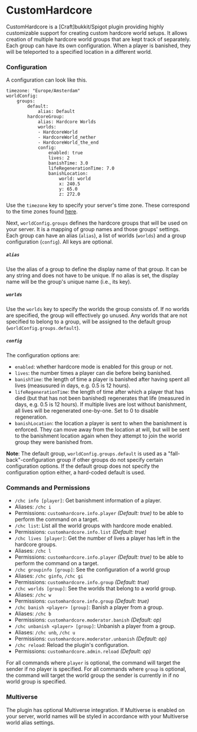 # CustomHardcore
CustomHardcore is a [Craft]bukkit/Spigot plugin providing highly customizable support for creating custom hardcore world setups. It allows creation of multiple hardcore world groups that are kept track of separately. Each group can have its own configuration. When a player is banished, they will be teleported to a specified location in a different world.

### Configuration
A configuration can look like this.
```
timezone: "Europe/Amsterdam"
worldConfig:
    groups:
        default:
            alias: Default
        hardcoreGroup:
            alias: Hardcore Worlds
            worlds:
            - HardcoreWorld
            - HardcoreWorld_nether
            - HardcoreWorld_the_end
            config:
                enabled: true
                lives: 2
                banishTime: 3.0
				lifeRegenerationTime: 7.0
                banishLocation:
                    world: world
                    x: 240.5
                    y: 65.0
                    z: 272.0
```

Use the `timezone` key to specify your server's time zone. These correspond to the time zones found [here](http://en.wikipedia.org/wiki/List_of_tz_database_time_zones).

Next, `worldConfig.groups` defines the hardcore groups that will be used on your server. It is a mapping of group names and those groups' settings. Each group can have an alias (`alias`), a list of worlds (`worlds`) and a group configuration (`config`). All keys are optional.

##### `alias`
Use the alias of a group to define the display name of that group. It can be any string and does not have to be unique. If no alias is set, the display name will be the group's unique name (i.e., its key).

##### `worlds`
Use the `worlds` key to specify the worlds the group consists of. If no worlds are specified, the group will effectively go unused. Any worlds that are not specified to belong to a group, will be assigned to the default group (`worldConfig.groups.default`).

##### `config`
The configuration options are: 
- `enabled`: whether hardcore mode is enabled for this group or not.
- `lives`: the number times a player can die before being banished.
- `banishTime`: the length of time a player is banished after having spent all lives (measusured in days, e.g. 0.5 is 12 hours).
- `lifeRegenerationTime`: the length of time after which a player that has died (but that has not been banished) regenerates that life (measured in days, e.g. 0.5 is 12 hours). If multiple lives are lost without banishment, all lives will be regenerated one-by-one. Set to 0 to disable regeneration.
- `banishLocation`: the location a player is sent to when the banishment is enforced. They can move away from the location at will, but will be sent to the banishment location again when they attempt to join the world group they were banished from.

__Note__: The default group, `worldConfig.groups.default` is used as a "fall-back"-configuration group if other groups do not specify certain configuration options. If the default group does not specify the configuration option either, a hard-coded default is used.

### Commands and Permissions
- `/chc info [player]`: Get banishment information of a player.
 - Aliases: `/chc i`
 - Permissions: `customhardcore.info.player` _(Default: true)_ to be able to perform the command on a target.
- `/chc list`: List all the world groups with hardcore mode enabled.
 - Permissions: `customhardcore.info.list` _(Default: true)_
- `/chc lives [player]`: Get the number of lives a player has left in the hardcore groups.
 - Aliases: `/chc l`
 - Permissions: `customhardcore.info.player` _(Default: true)_ to be able to perform the command on a target.
- `/chc groupinfo [group]`: See the configuration of a world group
 - Aliases: `/chc ginfo`, `/chc gi`
 - Permissions: `customhardcore.info.group` _(Default: true)_
- `/chc worlds [group]`: See the worlds that belong to a world group.
 - Aliases: `/chc w`
 - Permissions: `customhardcore.info.group` _(Default: true)_
- `/chc banish <player> [group]`: Banish a player from a group.
 - Aliases: `/chc b`
 - Permissions: `customhardcore.moderator.banish` _(Default: op)_
- `/chc unbanish <player> [group]`: Unbanish a player from a group.
 - Aliases: `/chc unb`, `/chc u`
 - Permissions: `customhardcore.moderator.unbanish` _(Default: op)_
- `/chc reload`: Reload the plugin's configuration.
 - Permissions: `customhardcore.admin.reload` _(Default: op)_

For all commands where `player` is optional, the command will target the sender if no player is specified. For all commands where `group` is optional, the command will target the world group the sender is currently in if no world group is specified.

### Multiverse
The plugin has optional Multiverse integration. If Multiverse is enabled on your server, world names will be styled in accordance with your Multiverse world alias settings.
